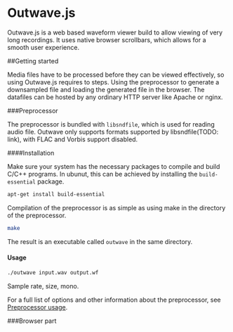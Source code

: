 Outwave.js
==========

Outwave.js is a web based waveform viewer build to allow viewing of very long recordings. It uses native browser scrollbars, which allows for a smooth user experience.

##Getting started

Media files have to be processed before they can be viewed effectively, so using Outwave.js requires to steps. Using the preprocessor to generate a downsampled file and loading the generated file in the browser. The datafiles can be hosted by any ordinary HTTP server like Apache or nginx.

###Preprocessor

The preprocessor is bundled with `libsndfile`, which is used for reading audio file. Outwave only supports formats supported by libsndfile(TODO: link), with FLAC and Vorbis support disabled.
  
####Installation
  
Make sure your system has the necessary packages to compile and build C/C++ programs. In ubunut, this can be achieved by installing the `build-essential` package.

```bash
apt-get install build-essential
```
    
Compilation of the preprocessor is as simple as using make in the directory of the preprocessor.

```bash
make
```

The result is an executable called `outwave` in the same directory. 

#### Usage

```bash
./outwave input.wav output.wf
```

Sample rate, size, mono.

For a full list of options and other information about the preprocessor, see [Preprocessor usage](http://todo.todo).

###Browser part




